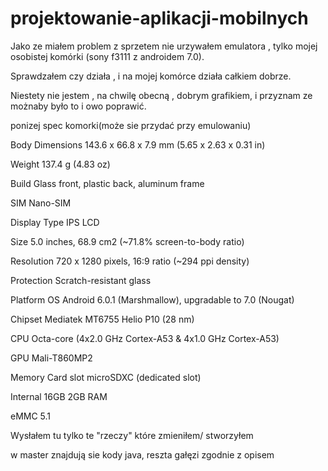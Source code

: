# projektowanie-aplikacji-mobilnych

 Jako ze miałem problem z sprzetem nie urzywałem emulatora , tylko mojej osobistej  komórki (sony f3111 z androidem 7.0).

Sprawdzałem czy działa , i na mojej komórce działa całkiem dobrze.

Niestety nie jestem , na chwilę obecną , dobrym grafikiem, i przyznam ze możnaby było to i owo poprawić.

ponizej spec komorki(może sie przydać przy emulowaniu)

Body 	Dimensions 	143.6 x 66.8 x 7.9 mm (5.65 x 2.63 x 0.31 in)

Weight 	137.4 g (4.83 oz)

Build 	Glass front, plastic back, aluminum frame

SIM 	Nano-SIM

Display 	Type 	IPS LCD

Size 	5.0 inches, 68.9 cm2 (~71.8% screen-to-body ratio)

Resolution 	720 x 1280 pixels, 16:9 ratio (~294 ppi density)

Protection 	Scratch-resistant glass

Platform 	OS 	Android 6.0.1 (Marshmallow), upgradable to 7.0 (Nougat)

Chipset 	Mediatek MT6755 Helio P10 (28 nm)

CPU 	Octa-core (4x2.0 GHz Cortex-A53 & 4x1.0 GHz Cortex-A53)

GPU 	Mali-T860MP2

Memory 	Card slot 	microSDXC (dedicated slot)

Internal 	16GB 2GB RAM

eMMC 5.1
  
  
Wysłałem tu tylko te  "rzeczy" które zmieniłem/ stworzyłem 

w master znajdują sie kody java, reszta gałęzi zgodnie z opisem

